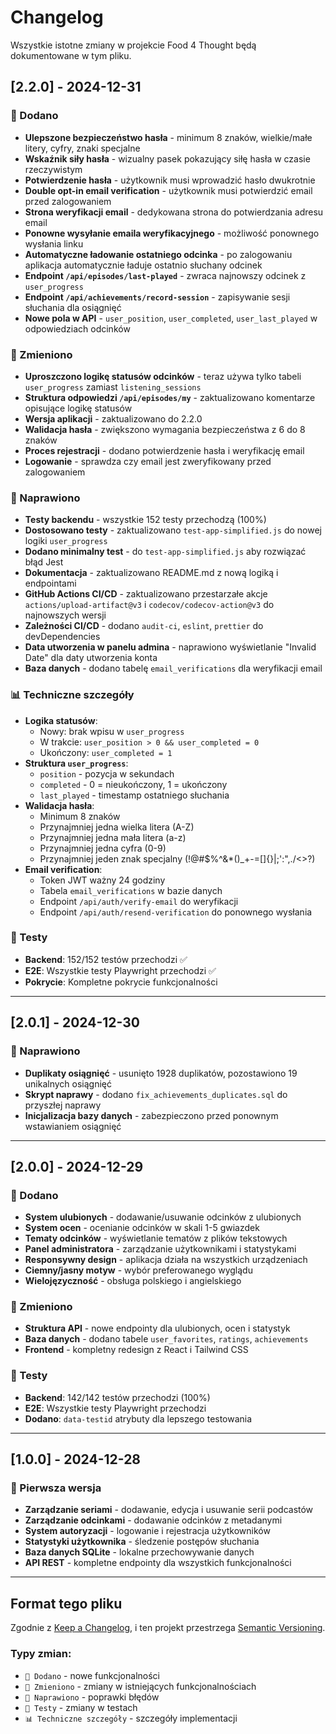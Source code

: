 # Changelog

Wszystkie istotne zmiany w projekcie Food 4 Thought będą dokumentowane w tym pliku.

## [2.2.0] - 2024-12-31

### 🚀 Dodano
- **Ulepszone bezpieczeństwo hasła** - minimum 8 znaków, wielkie/małe litery, cyfry, znaki specjalne
- **Wskaźnik siły hasła** - wizualny pasek pokazujący siłę hasła w czasie rzeczywistym
- **Potwierdzenie hasła** - użytkownik musi wprowadzić hasło dwukrotnie
- **Double opt-in email verification** - użytkownik musi potwierdzić email przed zalogowaniem
- **Strona weryfikacji email** - dedykowana strona do potwierdzania adresu email
- **Ponowne wysyłanie emaila weryfikacyjnego** - możliwość ponownego wysłania linku
- **Automatyczne ładowanie ostatniego odcinka** - po zalogowaniu aplikacja automatycznie ładuje ostatnio słuchany odcinek
- **Endpoint `/api/episodes/last-played`** - zwraca najnowszy odcinek z `user_progress`
- **Endpoint `/api/achievements/record-session`** - zapisywanie sesji słuchania dla osiągnięć
- **Nowe pola w API** - `user_position`, `user_completed`, `user_last_played` w odpowiedziach odcinków

### 🔧 Zmieniono
- **Uproszczono logikę statusów odcinków** - teraz używa tylko tabeli `user_progress` zamiast `listening_sessions`
- **Struktura odpowiedzi `/api/episodes/my`** - zaktualizowano komentarze opisujące logikę statusów
- **Wersja aplikacji** - zaktualizowano do 2.2.0
- **Walidacja hasła** - zwiększono wymagania bezpieczeństwa z 6 do 8 znaków
- **Proces rejestracji** - dodano potwierdzenie hasła i weryfikację email
- **Logowanie** - sprawdza czy email jest zweryfikowany przed zalogowaniem

### 🐛 Naprawiono
- **Testy backendu** - wszystkie 152 testy przechodzą (100%)
- **Dostosowano testy** - zaktualizowano `test-app-simplified.js` do nowej logiki `user_progress`
- **Dodano minimalny test** - do `test-app-simplified.js` aby rozwiązać błąd Jest
- **Dokumentacja** - zaktualizowano README.md z nową logiką i endpointami
- **GitHub Actions CI/CD** - zaktualizowano przestarzałe akcje `actions/upload-artifact@v3` i `codecov/codecov-action@v3` do najnowszych wersji
- **Zależności CI/CD** - dodano `audit-ci`, `eslint`, `prettier` do devDependencies
- **Data utworzenia w panelu admina** - naprawiono wyświetlanie "Invalid Date" dla daty utworzenia konta
- **Baza danych** - dodano tabelę `email_verifications` dla weryfikacji email

### 📊 Techniczne szczegóły
- **Logika statusów**:
  - Nowy: brak wpisu w `user_progress`
  - W trakcie: `user_position > 0 && user_completed = 0`
  - Ukończony: `user_completed = 1`
- **Struktura `user_progress`**:
  - `position` - pozycja w sekundach
  - `completed` - 0 = nieukończony, 1 = ukończony
  - `last_played` - timestamp ostatniego słuchania
- **Walidacja hasła**:
  - Minimum 8 znaków
  - Przynajmniej jedna wielka litera (A-Z)
  - Przynajmniej jedna mała litera (a-z)
  - Przynajmniej jedna cyfra (0-9)
  - Przynajmniej jeden znak specjalny (!@#$%^&*()_+-=[]{}|;':",./<>?)
- **Email verification**:
  - Token JWT ważny 24 godziny
  - Tabela `email_verifications` w bazie danych
  - Endpoint `/api/auth/verify-email` do weryfikacji
  - Endpoint `/api/auth/resend-verification` do ponownego wysłania

### 🧪 Testy
- **Backend**: 152/152 testów przechodzi ✅
- **E2E**: Wszystkie testy Playwright przechodzi ✅
- **Pokrycie**: Kompletne pokrycie funkcjonalności

---

## [2.0.1] - 2024-12-30

### 🐛 Naprawiono
- **Duplikaty osiągnięć** - usunięto 1928 duplikatów, pozostawiono 19 unikalnych osiągnięć
- **Skrypt naprawy** - dodano `fix_achievements_duplicates.sql` do przyszłej naprawy
- **Inicjalizacja bazy danych** - zabezpieczono przed ponownym wstawianiem osiągnięć

---

## [2.0.0] - 2024-12-29

### 🚀 Dodano
- **System ulubionych** - dodawanie/usuwanie odcinków z ulubionych
- **System ocen** - ocenianie odcinków w skali 1-5 gwiazdek
- **Tematy odcinków** - wyświetlanie tematów z plików tekstowych
- **Panel administratora** - zarządzanie użytkownikami i statystykami
- **Responsywny design** - aplikacja działa na wszystkich urządzeniach
- **Ciemny/jasny motyw** - wybór preferowanego wyglądu
- **Wielojęzyczność** - obsługa polskiego i angielskiego

### 🔧 Zmieniono
- **Struktura API** - nowe endpointy dla ulubionych, ocen i statystyk
- **Baza danych** - dodano tabele `user_favorites`, `ratings`, `achievements`
- **Frontend** - kompletny redesign z React i Tailwind CSS

### 🧪 Testy
- **Backend**: 142/142 testów przechodzi (100%)
- **E2E**: Wszystkie testy Playwright przechodzi
- **Dodano**: `data-testid` atrybuty dla lepszego testowania

---

## [1.0.0] - 2024-12-28

### 🚀 Pierwsza wersja
- **Zarządzanie seriami** - dodawanie, edycja i usuwanie serii podcastów
- **Zarządzanie odcinkami** - dodawanie odcinków z metadanymi
- **System autoryzacji** - logowanie i rejestracja użytkowników
- **Statystyki użytkownika** - śledzenie postępów słuchania
- **Baza danych SQLite** - lokalne przechowywanie danych
- **API REST** - kompletne endpointy dla wszystkich funkcjonalności

---

## Format tego pliku

Zgodnie z [Keep a Changelog](https://keepachangelog.com/pl/1.0.0/),
i ten projekt przestrzega [Semantic Versioning](https://semver.org/lang/pl/).

### Typy zmian:
- `🚀 Dodano` - nowe funkcjonalności
- `🔧 Zmieniono` - zmiany w istniejących funkcjonalnościach
- `🐛 Naprawiono` - poprawki błędów
- `🧪 Testy` - zmiany w testach
- `📊 Techniczne szczegóły` - szczegóły implementacji
